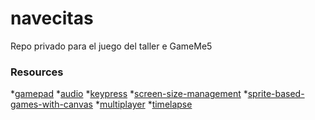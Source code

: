 navecitas
=========

Repo privado para el juego del taller e GameMe5

### Resources
*[gamepad](http://html5gamepad.com/)
*[audio](http://forestmist.org/share/web-audio-api-demo/)
*[keypress](http://dmauro.github.io/Keypress/)
*[screen-size-management](http://html5hub.com/screen-size-management-in-mobile-html5-games/)
*[sprite-based-games-with-canvas](http://jlongster.com/Making-Sprite-based-Games-with-Canvas)
*[multiplayer](http://flippinawesome.org/2013/09/30/building-multiplayer-games-with-node-js-and-socket-io/)
*[timelapse](http://greweb.me/2013/09/timelapse/)
